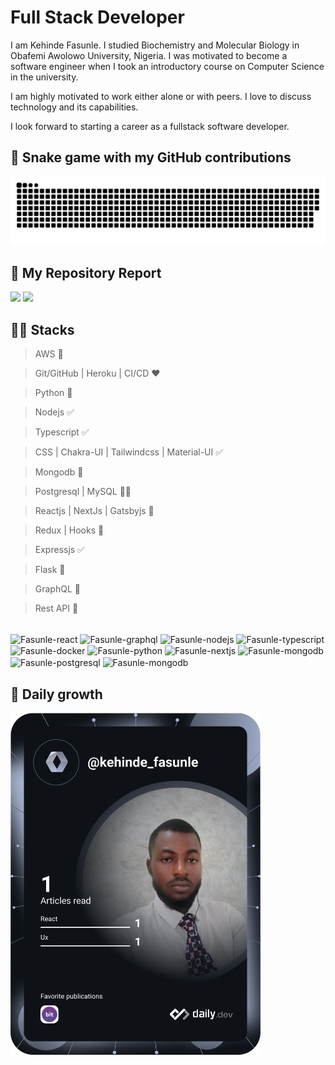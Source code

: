 # Full Stack Developer

I am Kehinde Fasunle. I studied Biochemistry and Molecular Biology in Obafemi Awolowo University, Nigeria. I was motivated to become a software engineer when I took an introductory course on Computer Science in the university.

I am highly motivated to work either alone or with peers. I love to discuss technology and its capabilities.

I look forward to starting a career as a fullstack software developer.

## 🐍 Snake game with my GitHub contributions


![Snake animation](https://github.com/Fasunle/react-admin-panels/blob/output/github-contribution-grid-snake.svg)
<!-- generated with [Platane/snk](https://github.com/Platane/snk)_ -->

## 🐺 My Repository Report
<div>
    <img height="160em" src="https://github-readme-stats.vercel.app/api?username=Fasunle&show_icons=true&theme=buefy&include_all_commits=true&count_private=true&hide_title=false">
    <img height="160em" src="https://github-readme-stats.vercel.app/api/top-langs/?username=Fasunle&layout=compact&langs_count=16&include_all_commits=true&theme=midnight-purple&hide_title=false">
</div>
<!-- generated with [anuraghazra/github-readme-stats](https://github.com/anuraghazra/github-readme-stats) -->

## 👩‍💻 Stacks

> AWS 💯

> Git/GitHub | Heroku | CI/CD ❤️

> Python 🐍

> Nodejs ✅

> Typescript ✅

> CSS | Chakra-UI | Tailwindcss | Material-UI ✅

> Mongodb 🚀

> Postgresql | MySQL 👩‍💻

> Reactjs | NextJs | Gatsbyjs 💯

> Redux | Hooks 🐺

> Expressjs ✅

> Flask 🚀

> GraphQL 🚀

> Rest API 💯

<div style="display: inline-block" ><br/>
    <img align="center" alt="Fasunle-react" height="30" width="40" src="https://cdn.jsdelivr.net/gh/devicons/devicon/icons/react/react-original.svg">
    <img align="center" alt="Fasunle-graphql" height="30" width="40" src="https://cdn.jsdelivr.net/gh/devicons/devicon/icons/graphql/graphql-plain-wordmark.svg">
    <img align="center" alt="Fasunle-nodejs" height="30" width="40" src="https://cdn.jsdelivr.net/gh/devicons/devicon/icons/nodejs/nodejs-original.svg">
    <img align="center" alt="Fasunle-typescript" height="30" width="40" src="https://cdn.jsdelivr.net/gh/devicons/devicon/icons/typescript/typescript-original.svg">
    <img align="center" alt="Fasunle-docker" height="30" width="40" src="https://cdn.jsdelivr.net/gh/devicons/devicon/icons/docker/docker-original.svg">
    <img align="center" alt="Fasunle-python" height="30" width="40" src="https://cdn.jsdelivr.net/gh/devicons/devicon/icons/python/python-original.svg">
    <img align="center" alt="Fasunle-nextjs" height="30" width="40" src="https://cdn.jsdelivr.net/gh/devicons/devicon/icons/nextjs/nextjs-original.svg">
    <img align="center" alt="Fasunle-mongodb" height="30" width="40" src="https://cdn.jsdelivr.net/gh/devicons/devicon/icons/mongodb/mongodb-original.svg">
    <img align="center" alt="Fasunle-postgresql" height="30" width="40" src="https://cdn.jsdelivr.net/gh/devicons/devicon/icons/postgresql/postgresql-original.svg">
    <img align="center" alt="Fasunle-mongodb" height="30" width="40" src="https://cdn.jsdelivr.net/gh/devicons/devicon/icons/vscode/vscode-original.svg">
</div>

## 🎁 Daily growth

<a href="https://app.daily.dev/kehinde_fasunle">
<img src="https://github.com/Fasunle/Fasunle/blob/main/devcard.svg" width="400" alt="Kehinde Hussein, Fasunle's Dev Card"/>
</a>

